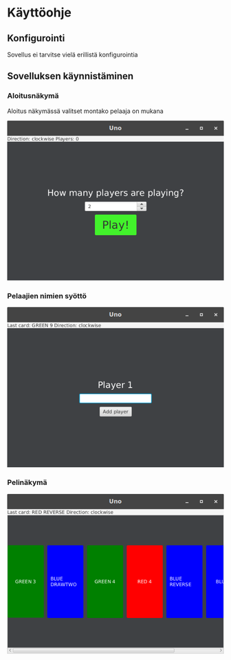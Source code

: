 # Käyttöohje

## Konfigurointi
Sovellus ei tarvitse vielä erillistä konfigurointia

## Sovelluksen käynnistäminen

### Aloitusnäkymä
Aloitus näkymässä valitset montako pelaaja on mukana

![Aloitusnäkymä](kuvat/aloitusnakyma.png)

### Pelaajien nimien syöttö

![Nimien syöttö](kuvat/nimiensyotto.png)

### Pelinäkymä

![Pelinäkymä](kuvat/pelinakyma.png)